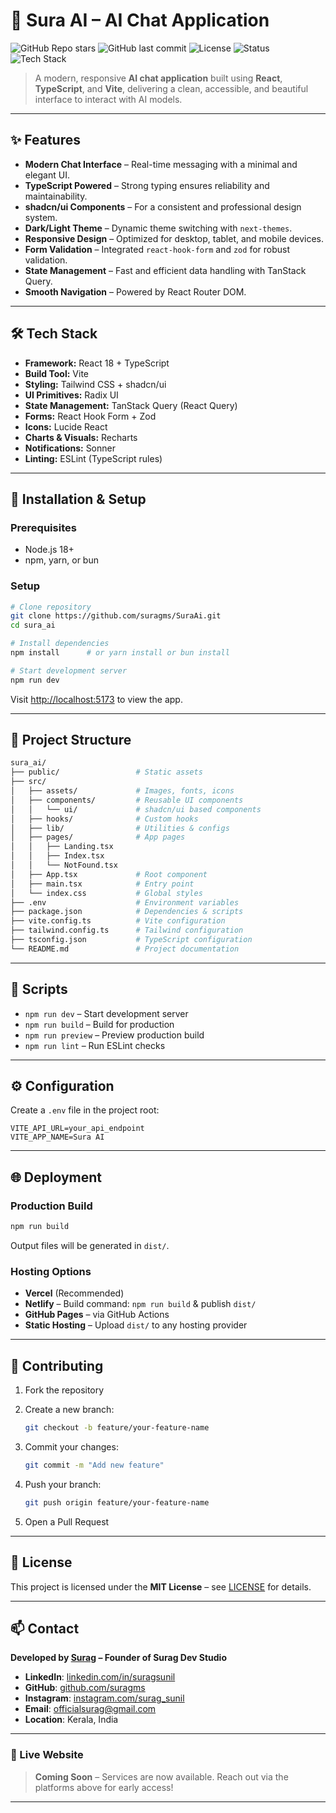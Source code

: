 # 🤖 Sura AI – AI Chat Application

![GitHub Repo stars](https://img.shields.io/github/stars/suragms/SuraAi?style=flat&logo=github)
![GitHub last commit](https://img.shields.io/github/last-commit/suragms/SuraAi)
![License](https://img.shields.io/badge/License-MIT-green.svg)
![Status](https://img.shields.io/badge/Status-Active-success.svg)
![Tech Stack](https://img.shields.io/badge/Tech%20Stack-React%20%7C%20TypeScript%20%7C%20Vite-blue)

> A modern, responsive **AI chat application** built using **React**, **TypeScript**, and **Vite**, delivering a clean, accessible, and beautiful interface to interact with AI models.

---

## ✨ Features
- **Modern Chat Interface** – Real-time messaging with a minimal and elegant UI.  
- **TypeScript Powered** – Strong typing ensures reliability and maintainability.  
- **shadcn/ui Components** – For a consistent and professional design system.  
- **Dark/Light Theme** – Dynamic theme switching with `next-themes`.  
- **Responsive Design** – Optimized for desktop, tablet, and mobile devices.  
- **Form Validation** – Integrated `react-hook-form` and `zod` for robust validation.  
- **State Management** – Fast and efficient data handling with TanStack Query.  
- **Smooth Navigation** – Powered by React Router DOM.

---

## 🛠 Tech Stack
- **Framework:** React 18 + TypeScript  
- **Build Tool:** Vite  
- **Styling:** Tailwind CSS + shadcn/ui  
- **UI Primitives:** Radix UI  
- **State Management:** TanStack Query (React Query)  
- **Forms:** React Hook Form + Zod  
- **Icons:** Lucide React  
- **Charts & Visuals:** Recharts  
- **Notifications:** Sonner  
- **Linting:** ESLint (TypeScript rules)

---

## 🚀 Installation & Setup
### Prerequisites
- Node.js 18+  
- npm, yarn, or bun  

### Setup
```bash
# Clone repository
git clone https://github.com/suragms/SuraAi.git
cd sura_ai

# Install dependencies
npm install      # or yarn install or bun install

# Start development server
npm run dev
````

Visit [http://localhost:5173](http://localhost:5173) to view the app.

---

## 📂 Project Structure

```bash
sura_ai/
├── public/                 # Static assets
├── src/
│   ├── assets/             # Images, fonts, icons
│   ├── components/         # Reusable UI components
│   │   └── ui/             # shadcn/ui based components
│   ├── hooks/              # Custom hooks
│   ├── lib/                # Utilities & configs
│   ├── pages/              # App pages
│   │   ├── Landing.tsx
│   │   ├── Index.tsx
│   │   └── NotFound.tsx
│   ├── App.tsx             # Root component
│   ├── main.tsx            # Entry point
│   └── index.css           # Global styles
├── .env                    # Environment variables
├── package.json            # Dependencies & scripts
├── vite.config.ts          # Vite configuration
├── tailwind.config.ts      # Tailwind configuration
├── tsconfig.json           # TypeScript configuration
└── README.md               # Project documentation
```

---

## 🎯 Scripts

* `npm run dev` – Start development server
* `npm run build` – Build for production
* `npm run preview` – Preview production build
* `npm run lint` – Run ESLint checks

---

## ⚙️ Configuration

Create a `.env` file in the project root:

```env
VITE_API_URL=your_api_endpoint
VITE_APP_NAME=Sura AI
```

---

## 🌐 Deployment

### Production Build

```bash
npm run build
```

Output files will be generated in `dist/`.

### Hosting Options

* **Vercel** (Recommended)
* **Netlify** – Build command: `npm run build` & publish `dist/`
* **GitHub Pages** – via GitHub Actions
* **Static Hosting** – Upload `dist/` to any hosting provider

---

## 🤝 Contributing

1. Fork the repository
2. Create a new branch:

   ```bash
   git checkout -b feature/your-feature-name
   ```
3. Commit your changes:

   ```bash
   git commit -m "Add new feature"
   ```
4. Push your branch:

   ```bash
   git push origin feature/your-feature-name
   ```
5. Open a Pull Request

---

## 📝 License

This project is licensed under the **MIT License** – see [LICENSE](LICENSE) for details.

---

## 📫 Contact

**Developed by [Surag](https://linktr.ee/suragdevstudio) – Founder of Surag Dev Studio**

* **LinkedIn**: [linkedin.com/in/suragsunil](https://linkedin.com/in/suragsunil)
* **GitHub**: [github.com/suragms](https://github.com/suragms)
* **Instagram**: [instagram.com/surag\_sunil](https://instagram.com/surag_sunil)
* **Email**: [officialsurag@gmail.com](mailto:officialsurag@gmail.com)
* **Location**: Kerala, India

---

### 🌟 Live Website

> **Coming Soon** – Services are now available.
> Reach out via the platforms above for early access!

---

```
